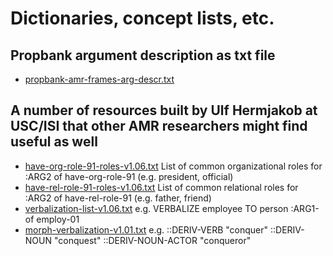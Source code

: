 # Dictionaries, concept lists, etc.

## Propbank argument description as txt file

- [propbank-amr-frames-arg-descr.txt](https://github.com/flipz357/AMR-World/blob/main/data/dictionaries/propbank-amr-frames-arg-descr.txt)

## A number of resources built by Ulf Hermjakob at USC/ISI that other AMR researchers might find useful as well

- [have-org-role-91-roles-v1.06.txt](https://github.com/flipz357/AMR-World/blob/main/data/dictionaries/have-org-role-91-roles-v1.06.txt)   List of common organizational roles for :ARG2 of have-org-role-91 (e.g. president, official)
- [have-rel-role-91-roles-v1.06.txt](https://github.com/flipz357/AMR-World/blob/main/data/dictionaries/have-rel-role-91-roles-v1.06.txt)   List of common relational roles for :ARG2 of have-rel-role-91 (e.g. father, friend)
- [verbalization-list-v1.06.txt](https://github.com/flipz357/AMR-World/blob/main/data/dictionaries/verbalization-list-v1.06.txt)   e.g. VERBALIZE employee TO person :ARG1-of employ-01
- [morph-verbalization-v1.01.txt](https://github.com/flipz357/AMR-World/blob/main/data/dictionaries/morph-verbalization-v1.01.txt)   e.g. ::DERIV-VERB "conquer" ::DERIV-NOUN "conquest" ::DERIV-NOUN-ACTOR "conqueror" 
